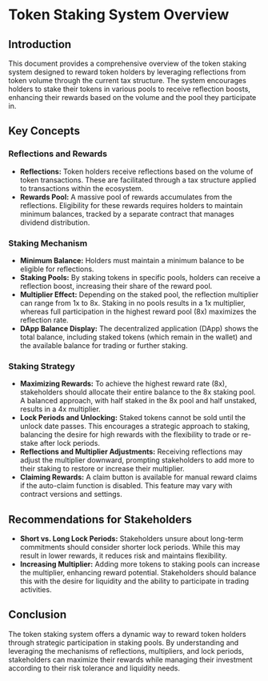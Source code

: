 # Token Staking System Overview

## Introduction

This document provides a comprehensive overview of the token staking system designed to reward token holders by leveraging reflections from token volume through the current tax structure. The system encourages holders to stake their tokens in various pools to receive reflection boosts, enhancing their rewards based on the volume and the pool they participate in.

## Key Concepts

### Reflections and Rewards
- **Reflections:** Token holders receive reflections based on the volume of token transactions. These are facilitated through a tax structure applied to transactions within the ecosystem.
- **Rewards Pool:** A massive pool of rewards accumulates from the reflections. Eligibility for these rewards requires holders to maintain minimum balances, tracked by a separate contract that manages dividend distribution.

### Staking Mechanism
- **Minimum Balance:** Holders must maintain a minimum balance to be eligible for reflections.
- **Staking Pools:** By staking tokens in specific pools, holders can receive a reflection boost, increasing their share of the reward pool.
- **Multiplier Effect:** Depending on the staked pool, the reflection multiplier can range from 1x to 8x. Staking in no pools results in a 1x multiplier, whereas full participation in the highest reward pool (8x) maximizes the reflection rate.
- **DApp Balance Display:** The decentralized application (DApp) shows the total balance, including staked tokens (which remain in the wallet) and the available balance for trading or further staking.

### Staking Strategy
- **Maximizing Rewards:** To achieve the highest reward rate (8x), stakeholders should allocate their entire balance to the 8x staking pool. A balanced approach, with half staked in the 8x pool and half unstaked, results in a 4x multiplier.
- **Lock Periods and Unlocking:** Staked tokens cannot be sold until the unlock date passes. This encourages a strategic approach to staking, balancing the desire for high rewards with the flexibility to trade or re-stake after lock periods.
- **Reflections and Multiplier Adjustments:** Receiving reflections may adjust the multiplier downward, prompting stakeholders to add more to their staking to restore or increase their multiplier.
- **Claiming Rewards:** A claim button is available for manual reward claims if the auto-claim function is disabled. This feature may vary with contract versions and settings.

## Recommendations for Stakeholders
- **Short vs. Long Lock Periods:** Stakeholders unsure about long-term commitments should consider shorter lock periods. While this may result in lower rewards, it reduces risk and maintains flexibility.
- **Increasing Multiplier:** Adding more tokens to staking pools can increase the multiplier, enhancing reward potential. Stakeholders should balance this with the desire for liquidity and the ability to participate in trading activities.

## Conclusion

The token staking system offers a dynamic way to reward token holders through strategic participation in staking pools. By understanding and leveraging the mechanisms of reflections, multipliers, and lock periods, stakeholders can maximize their rewards while managing their investment according to their risk tolerance and liquidity needs.
